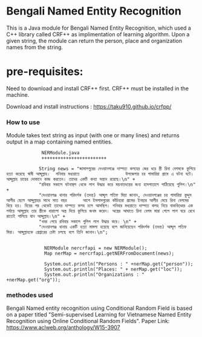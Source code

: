 Bengali Named Entity Recognition
==========================================================
This is a Java module for Bengali Named Entity Recognition, which used a C++ library called CRF++ as implimentation of learning algorithm.
Upon a given string, the module can return the person, place and organization names from the string.

# pre-requisites:  

Need to download and install CRF++ first.
CRF++ must be installed in the machine. 

Download and install instructions : <https://taku910.github.io/crfpp/>

### How to use ##

Module takes text string as input (with one or many lines) and returns output in a map containing named entities.

                 NERModule.java
                 ++++++++++++++++++++++++
 
                String news = "জামালপুরের দেওয়ানগঞ্জে দাম্পত্য কলহের জের ধরে স্ত্রী রিনা বেগমকে কুপিয়ে হত্যা করেছে স্বামী আব্দুল্লাহ।  শনিবার মধ্যরাতে                 উপজেলার চর গামারিয়া গ্রামে এ ঘটনা ঘটে। আব্দুল্লাহ চায়ের দোকানে কাজ করতেন। তাদের একটি কন্যা সন্তান রয়েছে।\n" +
                "রবিবার সকালে ঘটনাস্থল থেকে লাশ উদ্ধার করে ময়নাতদন্তের জন্য হাসপাতালে পাঠিয়েছে পুলিশ।\n" +
                "দেওয়ানগঞ্জ থানার পরিদর্শক (তদন্ত) আব্দুল লতিফ মিয়া জানান, দেওয়ানগঞ্জের চর গামারিয়া কুদ্দুস আলীর ছেলে আব্দুল্লাহর সাথে সাত বছর      আগে ইসলামপুরের কাঁচিহারা গ্রামের ইনছার আলীর মেয়ে রিনা বেগমের বিয়ে হয়। বিয়ের পর থেকেই তাদের দাম্পত্য কলহ চলে আসছিল। শনিবার মধ্যরাতে দাম্পত্য কলহ নিয়ে বাকবিতণ্ডার এক পর্যায়ে আব্দুল্লাহ তার স্ত্রীকে ধারালো অস্ত্র দিয়ে কুপিয়ে জখম করেন। অস্ত্রের আঘাতে রিনা বেগম মারা গেলে লাশ ঘরে রেখে রাতেই পালিয়ে যান আব্দুল্লাহ।\n" +
                "খবর পেয়ে রবিবার সকালে পুলিশ লাশ উদ্ধার করে। \n" +
                "দেওয়ানগঞ্জ থানায় একটি হত্যা মামলা হয়েছে বলে জানিয়েছেন পরিদর্শক (তদন্ত) আব্দুল লতিফ মিয়া। আব্দুল্লাহকে গ্রেপ্তারের চেষ্টা চলছে বলে তিনি জানান।\n";
                        
                        
                  NERModule nercrfapi = new NERModule();
                  Map nerMap = nercrfapi.getNERFromDocument(news);
                        
                  System.out.println("Persons : " +nerMap.get("person"));
                  System.out.println("Places: " + nerMap.get("loc"));
                  System.out.println("Organizations : " +nerMap.get("org"));
                        
                        

### methodes used ### 

Bengali Named entity recognition using Conditional Random Field is based on a paper titled "Semi-supervised Learning for Vietnamese Named Entity Recognition using Online Conditional Random Fields". Paper Link: <https://www.aclweb.org/anthology/W15-3907>
